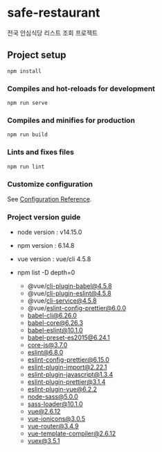# safe-restaurant
전국 안심식당 리스트 조회 프로젝트

## Project setup
```
npm install
```

### Compiles and hot-reloads for development
```
npm run serve
```

### Compiles and minifies for production
```
npm run build
```

### Lints and fixes files
```
npm run lint
```

### Customize configuration
See [Configuration Reference](https://cli.vuejs.org/config/).

### Project version guide
* node version : v14.15.0

* npm version : 6.14.8

* vue version : vue/cli 4.5.8

* npm list -D depth=0
  * @vue/cli-plugin-babel@4.5.8
  * @vue/cli-plugin-eslint@4.5.8
  * @vue/cli-service@4.5.8
  * @vue/eslint-config-prettier@6.0.0
  * babel-cli@6.26.0
  * babel-core@6.26.3
  * babel-eslint@10.1.0
  * babel-preset-es2015@6.24.1
  * core-js@3.7.0
  * eslint@6.8.0
  * eslint-config-prettier@6.15.0
  * eslint-plugin-import@2.22.1
  * eslint-plugin-javascript@1.3.4
  * eslint-plugin-prettier@3.1.4
  * eslint-plugin-vue@6.2.2
  * node-sass@5.0.0
  * sass-loader@10.1.0
  * vue@2.6.12
  * vue-ionicons@3.0.5
  * vue-router@3.4.9
  * vue-template-compiler@2.6.12
  * vuex@3.5.1